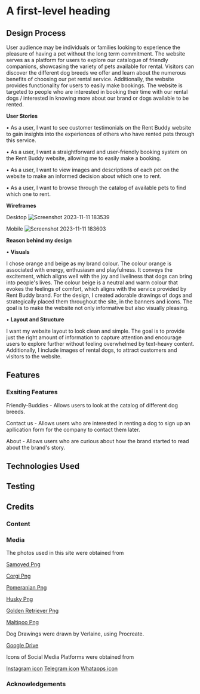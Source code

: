 # A first-level heading
## Design Process

User audience may be individuals or families looking to experience the pleasure of having a pet without the long term commitment. The website serves as a platform for users to explore our catalogue of friendly companions, showcasing the variety of pets available for rental. Visitors can discover the different dog breeds we offer and learn about the numerous benefits of choosing our pet rental service. Additionally, the website provides functionality for users to easily make bookings. The website is targeted to people who are interested in booking their time with our rental dogs / interested in knowing more about our brand or dogs available to be rented.


**User Stories**

• As a user, I want to see customer  testimonials on the Rent Buddy website to gain insights into the experiences of others who have rented pets through this service.

• As a user, I want a straightforward and user-friendly booking system on the Rent Buddy website, allowing me to easily make a booking.

• As a user, I want to view images and descriptions of each pet on the website to make an informed decision about which one to rent.

• As a user, I want to browse through the catalog of available pets to find which one to rent.

**Wireframes**

Desktop
![Screenshot 2023-11-11 183539](https://github.com/verlaineong/WDB/assets/149797881/553c330b-6a0f-4fac-b3b7-2216c1291632)

Mobile
![Screenshot 2023-11-11 183603](https://github.com/verlaineong/WDB/assets/149797881/42d3b04b-a91d-4112-ac2a-f7ad2338483e)

**Reason behind my design**


•  **Visuals**

I chose orange and beige as my brand colour. The colour orange is associated with energy, enthusiasm and playfulness. It conveys the excitement, which aligns well with the joy and liveliness that dogs can bring into people's lives. The colour beige is a neutral and warm colour that evokes the feelings of comfort, which aligns with the service provided by Rent Buddy brand. For the design, I created adorable drawings of dogs and strategically placed them throughout the site, in the banners and icons. The goal is to make the website not only informative but also visually pleasing.


•  **Layout and Structure**

I want my website layout to look clean and simple. The goal is to provide just the right amount of information to capture attention and encourage users to explore further without feeling overwhelmed by text-heavy content. Additionally, I include images of rental dogs, to attract customers and visitors to the website.



## Features
### Exsiting Features

Friendly-Buddies - Allows users to look at the catalog of different dog breeds.

Contact us - Allows users who are interested in renting a dog to sign up an apllication form for the company to contact them later.

About - Allows users who are curious about how the brand started to read about the brand's story.

## Technologies Used

## Testing

## Credits

### Content

### Media

The photos used in this site were obtained from

[Samoyed Png](https://pin.it/4j5Q4KQ)

[Corgi Png](https://pin.it/69JhGkM)

[Pomeranian Png](https://pin.it/ChlceqA)

[Husky Png](https://pin.it/AAIhESA)

[Golden Retriever Png](https://pin.it/2v5WMku)

[Maltipoo Png](https://pin.it/2E3C6X1)

Dog Drawings were drawn by Verlaine, using Procreate.

[Google Drive](https://drive.google.com/drive/folders/1TUqildWMv9UJ-qmEs8xg_la1dD2MpJam?usp=drive_link)

Icons of Social Media Platforms were obtained from

[Instagram icon](https://www.flaticon.com/free-icon/instagram_4770100)
[Telegram icon](https://www.iconsdb.com/orange-icons/telegram-3-icon.html)
[Whatapps icon](https://icones.pro/en/whatsapp-orange-logo-icon/)


### Acknowledgements


